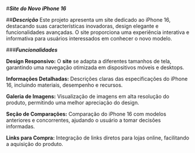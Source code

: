 #***Site do Novo iPhone 16***

##***Descrição***
Este projeto apresenta um site dedicado ao iPhone 16, destacando suas características inovadoras, design elegante e funcionalidades avançadas. O site proporciona uma experiência interativa e informativa para usuários interessados em conhecer o novo modelo.

###***Funcionalidades***

**Design Responsivo:** O **site** se adapta a diferentes tamanhos de tela, garantindo uma navegação otimizada em dispositivos móveis e desktops.

**Informações Detalhadas:** Descrições claras das especificações do iPhone 16, incluindo materiais, desempenho e recursos.

**Galeria de Imagens:** Visualização de imagens em alta resolução do produto, permitindo uma melhor apreciação do design.

**Seção de Comparações:** Comparação do iPhone 16 com modelos anteriores e concorrentes, ajudando o usuário a tomar decisões informadas.

**Links para Compra:** Integração de links diretos para lojas online, facilitando a aquisição do produto.
